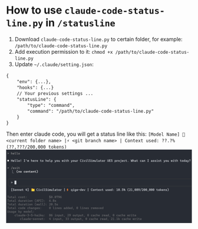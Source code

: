 # How to use `claude-code-status-line.py` in `/statusline`

1. Download `claude-code-status-line.py` to certain folder, for example: `/path/to/claude-code-status-line.py`
2. Add execution permission to it: `chmod +x /path/to/claude-code-status-line.py`
3. Update `~/.claude/setting.json`:

```
{
    "env": {...},
    "hooks": {...}
    // Your previous settings ...
    "statusLine": {
        "type": "command",
        "command": "/path/to/claude-code-status-line.py"
    }
}
```

Then enter claude code, you will get a status line like this:
`[Model Name] 📁 <current folder name> |⚡️ <git branch name> | Context used: ??.?% (??,???/200,000 tokens)`
![claude-code-status-line.png](claude-code-status-line.png)
